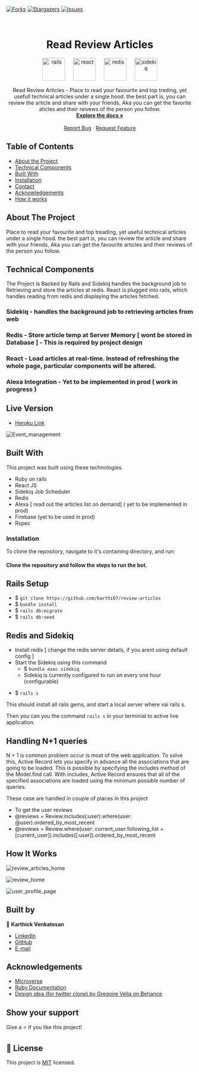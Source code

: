 <!-- [![Contributors][contributors-shield]][contributors-url] -->

[![Forks][forks-shield]][forks-url]
[![Stargazers][stars-shield]][stars-url]
[![Issues][issues-shield]][issues-url]

<!-- PROJECT LOGO -->
<br />
<p align="center">
  <!-- <a href="https://github.com/jaspreet-singh-sahota/Slack-bot">
    <img src="https://course_report_production.s3.amazonaws.com/rich/rich_files/rich_files/5726/s300/icon-white-on-murple-copy.png" alt="Logo" width="80" height="80">
  </a> -->

  <h1 align="center"> Read Review Articles</h1>
  <p align="center">
  <img width="61" alt="rails" src="https://user-images.githubusercontent.com/5237154/85113533-0da2b800-b235-11ea-95ac-31b896096efe.png"> &emsp;
  <img width="61" alt="react" src="https://user-images.githubusercontent.com/5237154/85112643-8f91e180-b233-11ea-95b3-3c60f976d1bf.png"> &emsp;
  <img width="61" alt="redis" src="https://user-images.githubusercontent.com/5237154/85112638-8c96f100-b233-11ea-9c59-9746efb2f48f.png"> &emsp;
  <img width="61" alt="sidekiq" src="https://user-images.githubusercontent.com/5237154/85112642-8ef94b00-b233-11ea-8942-a5c8327974fd.png">

  </p>

  <p align="center">
    Read Review Articles - Place to read your favourite and top treding, yet usefull technical articles under a single hood. the best part is, you can review the article and share with your friends, Aka you can get the favorite aticles and their reivews of the person you follow.
    <br />
    <a href="git@github.com:karthi07/review-articles.git"><strong>Explore the docs »</strong></a>
    <br />
    <br />
    <a href="https://github.com/karthi07/review-articles/issues">Report Bug</a>
    ·
    <a href="https://github.com/karthi07/review-articles/issues">Request Feature</a>
  </p>
</p>

<!-- TABLE OF CONTENTS -->

## Table of Contents

- [About the Project](#about-the-project)
- [Technical Components](#techincal-components)
- [Built With](#built-with)
- [Installation](#Installation)
- [Contact](#Authors)
- [Acknowledgements](#acknowledgements)
- [How it works](#How-it-works)

<!-- ABOUT THE PROJECT -->

## About The Project

Place to read your favourite and top treading, yet useful technical articles under a single hood. the best part is, you can review the article and share with your friends, Aka you can get the favourite articles and their reviews of the person you follow.
<br />

## Technical Components

The Project is Backed by Rails and Sidekiq handles the background job to Retrieving and store the articles at redis. React is plugged into rails, which handles reading from redis and displaying the articles fetched.

### Sidekiq - handles the background job to retrieving articles from web

### Redis - Store article temp at Server Memory [ wont be stored in Database ] - This is required by project design

### React - Load articles at real-time. Instead of refreshing the whole page, particular components will be altered.

### Alexa Integration - Yet to be implemented in prod ( work in progress )

## Live Version

- [Heroku Link](https://read-review-articles.herokuapp.com/)

![Event_management](https://user-images.githubusercontent.com/5237154/85111136-8b64c480-b231-11ea-929c-34d0ae9e04b8.png)

<!-- BUILD WITH -->

## Built With

This project was built using these technologies.

- Ruby on rails
- React JS
- Sidekiq Job Scheduler
- Redis
- Alexa [ read out the articles list on demand] ( yet to be implemented in prod)
- Firebase (yet to be used in prod)
- Rspec

### Installation

To clone the repository, navigate to it's containing directory, and run:

#### Clone the repository and follow the steps to run the bot.

## Rails Setup

- \$ `git clone https://github.com/karthi07/review-articles`
- \$ `bundle install`
- \$ `rails db:migrate`
- \$ `rails db:seed`

## Redis and Sidekiq

- Install redis [ change the redis server details, if you arent using default config ]
- Start the Sidekiq using this command
  - \$ `bundle exec sidekiq`
  - Sidekiq is currently configured to run on every one hour (configurable)

* \$ `rails s`

This should install all rails gems, and start a local server where vai rails s.

Then you can you the command `rails s` in your terminial to active live application.

## Handling N+1 queries

N + 1 is common problem occur is most of the web application. To solve this, Active Record lets you specify in advance all the associations that are going to be loaded. This is possible by specifying the includes method of the Model.find call. With includes, Active Record ensures that all of the specified associations are loaded using the minimum possible number of queries.

These case are handled in couple of places in this project 
  - To get the user reviews
  - @reviews = Review.includes(:user).where(user: @user).ordered_by_most_recent
  - @reviews = Review.where(user: current_user.following_list + [current_user]).includes([:user]).ordered_by_most_recent

<!-- HOW IT WORKS -->

## How It Works

![review_articles_home](https://user-images.githubusercontent.com/5237154/85111136-8b64c480-b231-11ea-929c-34d0ae9e04b8.png)

![review_home](https://user-images.githubusercontent.com/5237154/85111402-e991a780-b231-11ea-9ef0-bcf16b92f664.png)

![user_profile_page](https://user-images.githubusercontent.com/5237154/85111591-2cec1600-b232-11ea-9f56-f108ebab7e77.png)

## Built by

👤 **Karthick Venkatesan**

- [LinkedIn](https://www.linkedin.com/in/karthickvenkadesan/)
- [GitHub](https://github.com/karthi07)
- [E-mail](itkarthi02@gmail.com)

<!-- ACKNOWLEDGEMENTS -->

## Acknowledgements

- [Microverse](https://www.microverse.org/)
- [Ruby Documentation](https://www.ruby-lang.org/en/documentation/)
- [Design idea (for twitter clone) by Gregoire Vella on Behance](https://www.behance.net/gallery/14286087/Twitter-Redesign-of-UI-details)

## Show your support

Give a ⭐️ if you like this project!

<!-- MARKDOWN LINKS & IMAGES -->
<!-- https://www.markdownguide.org/basic-syntax/#reference-style-links -->

[contributors-shield]: https://img.shields.io/github.com/karthi07/review-articles/issues.svg?style=flat-square
[contributors-url]: https://github.com/karthi07/review-articles/issues/
[forks-shield]: https://img.shields.io/github/forks/karthi07/review-articles.svg?style=flat-square
[forks-url]: https://github.com/karthi07/review-articles/issues/network/members
[stars-shield]: https://img.shields.io/github/stars/karthi07/review-articles.svg?style=flat-square
[stars-url]: https://github.com/karthi07/review-articles/issues/stargazers
[issues-shield]: https://img.shields.io/github/issues/karthi07/review-articles.svg?style=flat-square
[issues-url]: https://github.com/karthi07/review-articles/issues

## 📝 License

This project is [MIT](https://opensource.org/licenses/MIT) licensed.
